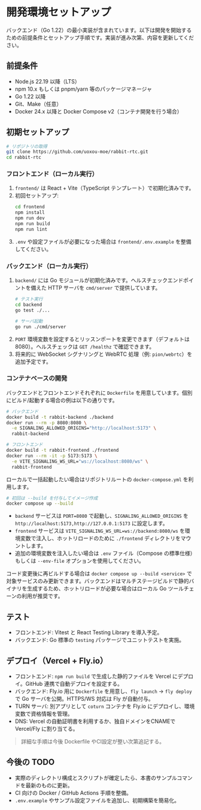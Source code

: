 # 開発環境セットアップ

バックエンド（Go 1.22）の最小実装が含まれています。以下は開発を開始するための前提条件とセットアップ手順です。実装が進み次第、内容を更新してください。

## 前提条件
- Node.js 22.19 以降（LTS）
- npm 10.x もしくは pnpm/yarn 等のパッケージマネージャ
- Go 1.22 以降
- Git、Make（任意）
- Docker 24.x 以降と Docker Compose v2（コンテナ開発を行う場合）

## 初期セットアップ
```bash
# リポジトリの取得
git clone https://github.com/uoxou-moe/rabbit-rtc.git
cd rabbit-rtc
```

### フロントエンド（ローカル実行）
1. `frontend/` は React + Vite（TypeScript テンプレート）で初期化済みです。
2. 初回セットアップ:
   ```bash
   cd frontend
   npm install
   npm run dev
   npm run build
   npm run lint
   ```
3. `.env` や設定ファイルが必要になった場合は `frontend/.env.example` を整備してください。

### バックエンド（ローカル実行）
1. `backend/` には Go モジュールが初期化済みです。ヘルスチェックエンドポイントを備えた HTTP サーバを `cmd/server` で提供しています。
   ```bash
   # テスト実行
   cd backend
   go test ./...

   # サーバ起動
   go run ./cmd/server
   ```
2. `PORT` 環境変数を設定するとリッスンポートを変更できます（デフォルトは 8080）。ヘルスチェックは `GET /healthz` で確認できます。
3. 将来的に WebSocket シグナリングと WebRTC 処理（例: `pion/webrtc`）を追加予定です。

### コンテナベースの開発

バックエンドとフロントエンドそれぞれに `Dockerfile` を用意しています。個別にビルド/起動する場合の例は以下の通りです。

```bash
# バックエンド
docker build -t rabbit-backend ./backend
docker run --rm -p 8080:8080 \
  -e SIGNALING_ALLOWED_ORIGINS="http://localhost:5173" \
  rabbit-backend

# フロントエンド
docker build -t rabbit-frontend ./frontend
docker run --rm -it -p 5173:5173 \
  -e VITE_SIGNALING_WS_URL="ws://localhost:8080/ws" \
  rabbit-frontend
```

ローカルで一括起動したい場合はリポジトリルートの `docker-compose.yml` を利用します。

```bash
# 初回は --build を付与してイメージ作成
docker compose up --build
```

- `backend` サービスは `PORT=8080` で起動し、`SIGNALING_ALLOWED_ORIGINS` を `http://localhost:5173,http://127.0.0.1:5173` に設定します。
- `frontend` サービスは `VITE_SIGNALING_WS_URL=ws://backend:8080/ws` を環境変数で注入し、ホットリロードのために `./frontend` ディレクトリをマウントします。
- 追加の環境変数を注入したい場合は `.env` ファイル（Compose の標準仕様）もしくは `--env-file` オプションを使用してください。

コード変更後に再ビルドする場合は `docker compose up --build <service>` で対象サービスのみ更新できます。バックエンドはマルチステージビルドで静的バイナリを生成するため、ホットリロードが必要な場合はローカル Go ツールチェーンの利用が推奨です。

## テスト
- フロントエンド: Vitest と React Testing Library を導入予定。
- バックエンド: Go 標準の `testing` パッケージでユニットテストを実施。

## デプロイ（Vercel + Fly.io）
- フロントエンド: `npm run build` で生成した静的ファイルを Vercel にデプロイ。GitHub 連携で自動デプロイを設定する。
- バックエンド: Fly.io 用に `Dockerfile` を用意し、`fly launch` -> `fly deploy` で Go サーバを公開。HTTPS/WS 対応は Fly が自動付与。
- TURN サーバ: 別アプリとして `coturn` コンテナを Fly.io にデプロイし、環境変数で資格情報を管理。
- DNS: Vercel の自動証明書を利用するか、独自ドメインをCNAMEで Vercel/Fly に割り当てる。

> 詳細な手順は今後 Dockerfile やCI設定が整い次第追記する。

## 今後の TODO
- 実際のディレクトリ構成とスクリプトが確定したら、本書のサンプルコマンドを最新のものに更新。
- CI 向けの Docker / GitHub Actions 手順を整備。
- `.env.example` やサンプル設定ファイルを追加し、初期構築を簡易化。
